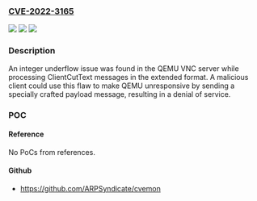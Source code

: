 ### [CVE-2022-3165](https://cve.mitre.org/cgi-bin/cvename.cgi?name=CVE-2022-3165)
![](https://img.shields.io/static/v1?label=Product&message=QEMU&color=blue)
![](https://img.shields.io/static/v1?label=Version&message=Affected%206.1.0%20and%20later.%20Will%20be%20fixed%20in%207.2.0-rc0.%20&color=brightgreen)
![](https://img.shields.io/static/v1?label=Vulnerability&message=CWE-191&color=brightgreen)

### Description

An integer underflow issue was found in the QEMU VNC server while processing ClientCutText messages in the extended format. A malicious client could use this flaw to make QEMU unresponsive by sending a specially crafted payload message, resulting in a denial of service.

### POC

#### Reference
No PoCs from references.

#### Github
- https://github.com/ARPSyndicate/cvemon

